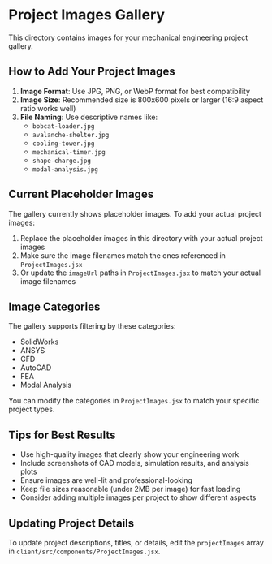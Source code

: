 # Project Images Gallery

This directory contains images for your mechanical engineering project gallery.

## How to Add Your Project Images

1. **Image Format**: Use JPG, PNG, or WebP format for best compatibility
2. **Image Size**: Recommended size is 800x600 pixels or larger (16:9 aspect ratio works well)
3. **File Naming**: Use descriptive names like:
   - `bobcat-loader.jpg`
   - `avalanche-shelter.jpg`
   - `cooling-tower.jpg`
   - `mechanical-timer.jpg`
   - `shape-charge.jpg`
   - `modal-analysis.jpg`

## Current Placeholder Images

The gallery currently shows placeholder images. To add your actual project images:

1. Replace the placeholder images in this directory with your actual project images
2. Make sure the image filenames match the ones referenced in `ProjectImages.jsx`
3. Or update the `imageUrl` paths in `ProjectImages.jsx` to match your actual image filenames

## Image Categories

The gallery supports filtering by these categories:
- SolidWorks
- ANSYS
- CFD
- AutoCAD
- FEA
- Modal Analysis

You can modify the categories in `ProjectImages.jsx` to match your specific project types.

## Tips for Best Results

- Use high-quality images that clearly show your engineering work
- Include screenshots of CAD models, simulation results, and analysis plots
- Ensure images are well-lit and professional-looking
- Keep file sizes reasonable (under 2MB per image) for fast loading
- Consider adding multiple images per project to show different aspects

## Updating Project Details

To update project descriptions, titles, or details, edit the `projectImages` array in `client/src/components/ProjectImages.jsx`. 